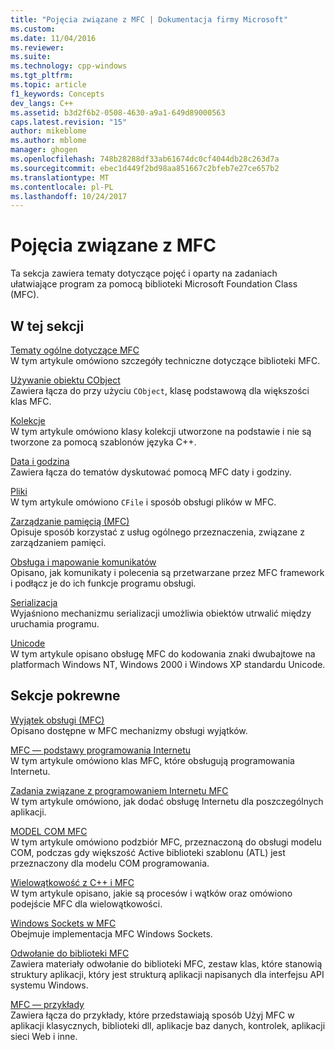 ```yaml
---
title: "Pojęcia związane z MFC | Dokumentacja firmy Microsoft"
ms.custom: 
ms.date: 11/04/2016
ms.reviewer: 
ms.suite: 
ms.technology: cpp-windows
ms.tgt_pltfrm: 
ms.topic: article
f1_keywords: Concepts
dev_langs: C++
ms.assetid: b3d2f6b2-0508-4630-a9a1-649d89000563
caps.latest.revision: "15"
author: mikeblome
ms.author: mblome
manager: ghogen
ms.openlocfilehash: 748b28288df33ab61674dc0cf4044db28c263d7a
ms.sourcegitcommit: ebec1d449f2bd98aa851667c2bfeb7e27ce657b2
ms.translationtype: MT
ms.contentlocale: pl-PL
ms.lasthandoff: 10/24/2017
---
```

# <a name="mfc-concepts"></a>Pojęcia związane z MFC
Ta sekcja zawiera tematy dotyczące pojęć i oparty na zadaniach ułatwiające program za pomocą biblioteki Microsoft Foundation Class (MFC).  
  
## <a name="in-this-section"></a>W tej sekcji  
 [Tematy ogólne dotyczące MFC](../mfc/general-mfc-topics.md)  
 W tym artykule omówiono szczegóły techniczne dotyczące biblioteki MFC.  
  
 [Używanie obiektu CObject](../mfc/using-cobject.md)  
 Zawiera łącza do przy użyciu `CObject`, klasę podstawową dla większości klas MFC.  
  
 [Kolekcje](../mfc/collections.md)  
 W tym artykule omówiono klasy kolekcji utworzone na podstawie i nie są tworzone za pomocą szablonów języka C++.  
  
 [Data i godzina](../atl-mfc-shared/date-and-time.md)  
 Zawiera łącza do tematów dyskutować pomocą MFC daty i godziny.  
  
 [Pliki](../mfc/files-in-mfc.md)  
 W tym artykule omówiono `CFile` i sposób obsługi plików w MFC.  
  
 [Zarządzanie pamięcią (MFC)](../mfc/memory-management.md)  
 Opisuje sposób korzystać z usług ogólnego przeznaczenia, związane z zarządzaniem pamięci.  
  
 [Obsługa i mapowanie komunikatów](../mfc/message-handling-and-mapping.md)  
 Opisano, jak komunikaty i polecenia są przetwarzane przez MFC framework i podłącz je do ich funkcje programu obsługi.  
  
 [Serializacja](../mfc/serialization-in-mfc.md)  
 Wyjaśniono mechanizmu serializacji umożliwia obiektów utrwalić między uruchamia programu.  
  
 [Unicode](../mfc/unicode-in-mfc.md)  
 W tym artykule opisano obsługę MFC do kodowania znaki dwubajtowe na platformach Windows NT, Windows 2000 i Windows XP standardu Unicode.  
  
## <a name="related-sections"></a>Sekcje pokrewne  
 [Wyjątek obsługi (MFC)](../mfc/exception-handling-in-mfc.md)  
 Opisano dostępne w MFC mechanizmy obsługi wyjątków.  
  
 [MFC — podstawy programowania Internetu](../mfc/mfc-internet-programming-basics.md)  
 W tym artykule omówiono klas MFC, które obsługują programowania Internetu.  
  
 [Zadania związane z programowaniem Internetu MFC](../mfc/mfc-internet-programming-tasks.md)  
 W tym artykule omówiono, jak dodać obsługę Internetu dla poszczególnych aplikacji.  
  
 [MODEL COM MFC](../mfc/mfc-com.md)  
 W tym artykule omówiono podzbiór MFC, przeznaczoną do obsługi modelu COM, podczas gdy większość Active biblioteki szablonu (ATL) jest przeznaczony dla modelu COM programowania.  
  
 [Wielowątkowość z C++ i MFC](../parallel/multithreading-with-cpp-and-mfc.md)  
 W tym artykule opisano, jakie są procesów i wątków oraz omówiono podejście MFC dla wielowątkowości.  
  
 [Windows Sockets w MFC](../mfc/windows-sockets.md)  
 Obejmuje implementacja MFC Windows Sockets.  
  
 [Odwołanie do biblioteki MFC](../mfc/mfc-desktop-applications.md)  
 Zawiera materiały odwołanie do biblioteki MFC, zestaw klas, które stanowią struktury aplikacji, który jest strukturą aplikacji napisanych dla interfejsu API systemu Windows.  
  
 [MFC — przykłady](../visual-cpp-samples.md)  
 Zawiera łącza do przykłady, które przedstawiają sposób Użyj MFC w aplikacji klasycznych, biblioteki dll, aplikacje baz danych, kontrolek, aplikacji sieci Web i inne.

